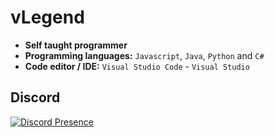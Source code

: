 # vLegend

- **Self taught programmer**
- **Programming languages:** `Javascript`, `Java`, `Python` and `C#`
- **Code editor / IDE:** `Visual Studio Code` - `Visual Studio`

## Discord

[![Discord Presence](https://lanyard.cnrad.dev/api/416792860461891595)](https://discord.com/users/416792860461891595)
